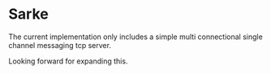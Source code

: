 # Sarke

The current implementation only includes a simple multi connectional single channel messaging tcp
server.

Looking forward for expanding this.
